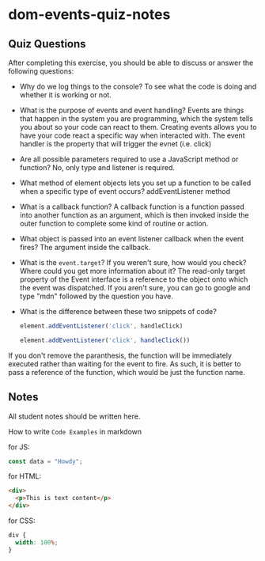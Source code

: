 # dom-events-quiz-notes

## Quiz Questions

After completing this exercise, you should be able to discuss or answer the following questions:

- Why do we log things to the console?
To see what the code is doing and whether it is working or not.

- What is the purpose of events and event handling?
Events are things that happen in the system you are programming, which the system tells you about so your code can react to them. Creating events allows you to have your code react a specific way when interacted with. The event handler is the property that will trigger the evnet (i.e. click)

- Are all possible parameters required to use a JavaScript method or function?
No, only type and listener is required.

- What method of element objects lets you set up a function to be called when a specific type of event occurs?
addEventListener method

- What is a callback function?
A callback function is a function passed into another function as an argument, which is then invoked inside the outer function to complete some kind of routine or action.

- What object is passed into an event listener callback when the event fires?
The argument inside the callback.

- What is the `event.target`? If you weren't sure, how would you check? Where could you get more information about it?
The read-only target property of the Event interface is a reference to the object onto which the event was dispatched. If you aren't sure, you can go to google and type "mdn" followed by the question you have.

- What is the difference between these two snippets of code?
    ```js
    element.addEventListener('click', handleClick)
    ```
    ```js
    element.addEventListener('click', handleClick())
    ```
If you don't remove the paranthesis, the function will be immediately executed rather than waiting for the event to fire. As such, it is better to pass a reference of the function, which would be just the function name.

## Notes

All student notes should be written here.


How to write `Code Examples` in markdown

for JS:

```javascript
const data = "Howdy";
```

for HTML:

```html
<div>
  <p>This is text content</p>
</div>
```

for CSS:

```css
div {
  width: 100%;
}
```
